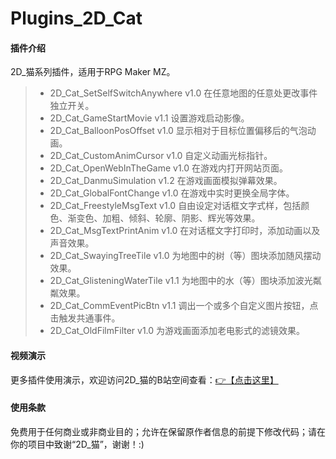 # Plugins_2D_Cat

#### 插件介绍
2D_猫系列插件，适用于RPG Maker MZ。
> * 2D_Cat_SetSelfSwitchAnywhere v1.0 在任意地图的任意处更改事件独立开关。
> * 2D_Cat_GameStartMovie v1.1 设置游戏启动影像。
> * 2D_Cat_BalloonPosOffset v1.0 显示相对于目标位置偏移后的气泡动画。
> * 2D_Cat_CustomAnimCursor v1.0 自定义动画光标指针。
> * 2D_Cat_OpenWebInTheGame v1.0 在游戏内打开网站页面。
> * 2D_Cat_DanmuSimulation v1.2 在游戏画面模拟弹幕效果。
> * 2D_Cat_GlobalFontChange v1.0 在游戏中实时更换全局字体。
> * 2D_Cat_FreestyleMsgText v1.0 自由设定对话框文字式样，包括颜色、渐变色、加粗、倾斜、轮廓、阴影、辉光等效果。
> * 2D_Cat_MsgTextPrintAnim v1.0 在对话框文字打印时，添加动画以及声音效果。
> * 2D_Cat_SwayingTreeTile v1.0 为地图中的树（等）图块添加随风摆动效果。
> * 2D_Cat_GlisteningWaterTile v1.1 为地图中的水（等）图块添加波光粼粼效果。
> * 2D_Cat_CommEventPicBtn v1.1 调出一个或多个自定义图片按钮，点击触发共通事件。
> * 2D_Cat_OldFilmFilter v1.0 为游戏画面添加老电影式的滤镜效果。

#### 视频演示
更多插件使用演示，欢迎访问2D_猫的B站空间查看：[👉【点击这里】](https://space.bilibili.com/137028995/channel/seriesdetail?sid=248826&ctype=0)

#### 使用条款
免费用于任何商业或非商业目的；允许在保留原作者信息的前提下修改代码；请在你的项目中致谢“2D_猫”，谢谢！:)
